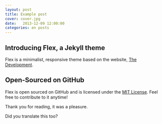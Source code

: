 ```yaml
---
layout: post
title: Example post
cover: cover.jpg
date:   2013-12-09 12:00:00
categories: en posts
---
```


## Introducing Flex, a Jekyll theme

Flex is a minimalist, responsive theme based on the website, [The Development](https://jekyllthemes.io/theme/flex).

## Open-Sourced on GitHub

Flex is open sourced on GitHub and is licensed under the [MIT License](https://opensource.org/licenses/MIT). Feel free to contribute to it anytime!

Thank you for reading, it was a pleasure.

Did you translate this too?
